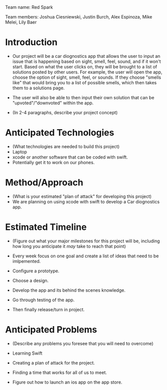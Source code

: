 Team name: Red Spark

Team members: Joshua Ciesniewski, Justin Burch, Alex Espinoza, Mike Melei, Lily Baer

# Introduction
* Our project will be a car diognostics app that allows the user to input an issue that is happening based on sight, smell, feel, sound, 
and if it won't start. Based on what the user clicks on, they will be brought to a list of solutions posted by other users. For example, 
the user will open the app, choose the option of sight, smell, feel, or sounds. If they choose "smells like" that would bring you to a list 
of possible smells, which then takes them to a solutions page. 

* The user will also be able to then input their own solution that can be "upvoted"/"downvoted" within the app.
* (In 2-4 paragraphs, describe your project concept)

# Anticipated Technologies
* (What technologies are needed to build this project)
* Laptop
* xcode or another software that can be coded with swift.
* Potentially get it to work on our phones.

# Method/Approach
* (What is your estimated "plan of attack" for developing this project)
* We are planning on using xcode with swift to develop a Car diognostics app.

# Estimated Timeline
* (Figure out what your major milestones for this project will be, including how long you anticipate it *may* take to reach that point)

* Every week focus on one goal and create a list of ideas that need to be imlpemented.
* Configure a prototype.
* Choose a design.
* Develop the app and its behind the scenes knowledge.
* Go through testing of the app.
* Then finally release/turn in project.

# Anticipated Problems
* (Describe any problems you foresee that you will need to overcome)

* Learning Swift
* Creating a plan of attack for the project.
* Finding a time that works for all of us to meet.
* Figure out how to launch an ios app on the app store.

